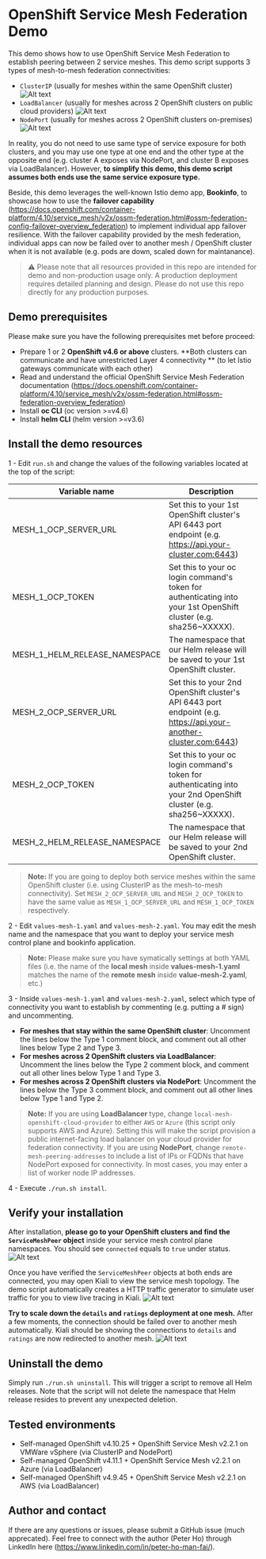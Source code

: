 # OpenShift Service Mesh Federation Demo

This demo shows how to use OpenShift Service Mesh Federation to establish peering between 2 service meshes. This demo script supports 3 types of mesh-to-mesh federation connectivities:
- `ClusterIP` (usually for meshes within the same OpenShift cluster)
![Alt text](images/clusterip.png?raw=true "Using ClusterIP to connect")
- `LoadBalancer` (usually for meshes across 2 OpenShift clusters on public cloud providers)
![Alt text](images/loadbalancer.png?raw=true "Using ClusterIP to connect")
- `NodePort` (usually for meshes across 2 OpenShift clusters on-premises)
![Alt text](images/nodeport.png?raw=true "Using ClusterIP to connect")

In reality, you do not need to use same type of service exposure for both clusters, and you may use one type at one end and the other type at the opposite end (e.g. cluster A exposes via NodePort, and cluster B exposes via LoadBalancer). However, **to simplify this demo, this demo script assumes both ends use the same service exposure type.**

Beside, this demo leverages the well-known Istio demo app, **Bookinfo**, to showcase how to use the **failover capability** (https://docs.openshift.com/container-platform/4.10/service_mesh/v2x/ossm-federation.html#ossm-federation-config-failover-overview_federation) to implement individual app failover resilience. With the failover capability provided by the mesh federation, individual apps can now be failed over to another mesh / OpenShift cluster when it is not available (e.g. pods are down, scaled down for maintanance).

> :warning: Please note that all resources provided in this repo are intended for demo and non-production usage only. A production deployment requires detailed planning and design. Please do not use this repo directly for any production purposes.

## Demo prerequisites

Please make sure you have the following prerequisites met before proceed:
- Prepare 1 or 2 **OpenShift v4.6 or above** clusters. **Both clusters can communicate and have unrestricted Layer 4 connectivity ** (to let Istio gateways communicate with each other)
- Read and understand the official OpenShift Service Mesh Federation documentation (https://docs.openshift.com/container-platform/4.10/service_mesh/v2x/ossm-federation.html#ossm-federation-overview_federation)
- Install **oc CLI** (oc version >=v4.6)
- Install **helm CLI** (helm version >=v3.6)

## Install the demo resources

1 - Edit `run.sh` and change the values of the following variables located at the top of the script:

| Variable name  | Description  |
| ------------ | ------------ |
| MESH_1_OCP_SERVER_URL  | Set this to your 1st OpenShift cluster's API 6443 port endpoint (e.g. https://api.your-cluster.com:6443)  |
| MESH_1_OCP_TOKEN  |  Set this to your oc login command's token for authenticating into your 1st OpenShift cluster (e.g. sha256~XXXXX). |
|  MESH_1_HELM_RELEASE_NAMESPACE |  The namespace that our Helm release will be saved to your 1st OpenShift cluster. |
| MESH_2_OCP_SERVER_URL  |  Set this to your 2nd OpenShift cluster's API 6443 port endpoint (e.g. https://api.your-another-cluster.com:6443) |
| MESH_2_OCP_TOKEN  |  Set this to your oc login command's token for authenticating into your 2nd OpenShift cluster (e.g. sha256~XXXXX). |
|  MESH_2_HELM_RELEASE_NAMESPACE |  The namespace that our Helm release will be saved to your 2nd OpenShift cluster. |
> **Note:** If you are going to deploy both service meshes within the same OpenShift cluster (i.e. using ClusterIP as the mesh-to-mesh connectivity). Set `MESH_2_OCP_SERVER_URL` and `MESH_2_OCP_TOKEN` to have the same value as `MESH_1_OCP_SERVER_URL` and `MESH_1_OCP_TOKEN` respectively.

2 - Edit `values-mesh-1.yaml` and `values-mesh-2.yaml`. You may edit the mesh name and the namespace that you want to deploy your service mesh control plane and bookinfo application.
> **Note:** Please make sure you have symatically settings at both YAML files (i.e. the name of the **local mesh** inside **values-mesh-1.yaml** matches the name of the **remote mesh** inside **value-mesh-2.yaml**, etc.)

3 - Inside `values-mesh-1.yaml` and `values-mesh-2.yaml`, select which type of connectivity you want to establish by commenting (e.g. putting a # sign) and uncommenting.
- **For meshes that stay within the same OpenShift cluster**: Uncomment the lines below the Type 1 comment block, and comment out all other lines below Type 2 and Type 3.
- **For meshes across 2 OpenShift clusters via LoadBalancer**: Uncomment the lines below the Type 2 comment block, and comment out all other lines below Type 1 and Type 3.
- **For meshes across 2 OpenShift clusters via NodePort**: Uncomment the lines below the Type 3 comment block, and comment out all other lines below Type 1 and Type 2.

> **Note:** If you are using **LoadBalancer** type, change `local-mesh-openshift-cloud-provider` to either `AWS` or `Azure` (this script only supports AWS and Azure). Setting this will make the script provision a public internet-facing load balancer on your cloud provider for federation connectivity. If you are using **NodePort**, change `remote-mesh-peering-addresses` to include a list of IPs or FQDNs that have NodePort exposed for connectivity. In most cases, you may enter a list of worker node IP addresses.

4 - Execute `./run.sh install`.

## Verify your installation
After installation, **please go to your OpenShift clusters and find the `ServiceMeshPeer` object** inside your service mesh control plane namespaces. You should see `connected` equals to `true` under status.
![Alt text](images/status-connected.png?raw=true "ServiceMeshPeer object shows connected")

Once you have verified the `ServiceMeshPeer` objects at both ends are connected, you may open Kiali to view the service mesh topology. The demo script automatically creates a HTTP traffic generator to simulate user traffic for you to view live tracing in Kiali.
![Alt text](images/kiali-normal.png?raw=true "Kiali's view after installation")

**Try to scale down the `details` and `ratings` deployment at one mesh.** After a few moments, the connection should be failed over to another mesh automatically. Kiali should be showing the connections to `details` and `ratings` are now redirected to another mesh.
![Alt text](images/kiali-failover.png?raw=true "Kiali's view after details and ratings in local mesh are down")

## Uninstall the demo

Simply run `./run.sh uninstall`. This will trigger a script to remove all Helm releases. Note that the script will not delete the namespace that Helm release resides to prevent any unexpected deletion.

## Tested environments
- Self-managed OpenShift v4.10.25 + OpenShift Service Mesh v2.2.1 on VMWare vSphere (via ClusterIP and NodePort)
- Self-managed OpenShift v4.11.1 + OpenShift Service Mesh v2.2.1 on Azure (via LoadBalancer)
- Self-managed OpenShift v4.9.45 + OpenShift Service Mesh v2.2.1 on AWS (via LoadBalancer)

## Author and contact

If there are any questions or issues, please submit a GitHub issue (much apprecated). Feel free to connect with the author (Peter Ho) through LinkedIn here (https://www.linkedin.com/in/peter-ho-man-fai/).